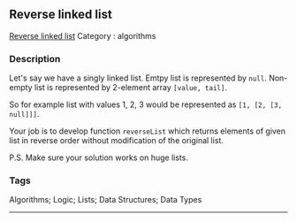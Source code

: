 ## Reverse linked list
[Reverse linked list](https://www.codewars.com/kata/reverse-linked-list)
Category : algorithms

### Description
Let's say we have a singly linked list.
Emtpy list is represented by `null`.
Non-empty list is represented by 2-element array `[value, tail]`.

So for example list with values 1, 2, 3 would be represented as `[1, [2, [3, null]]]`.

Your job is to develop function `reverseList` which returns elements of given list in reverse order without modification of the original list.

P.S. Make sure your solution works on huge lists.

### Tags
Algorithms; Logic; Lists; Data Structures; Data Types

- - -
